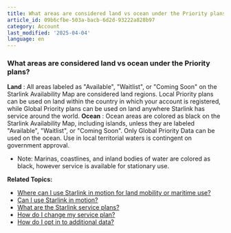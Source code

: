 ```yaml
---
title: What areas are considered land vs ocean under the Priority plans?
article_id: 09b6cfbe-503a-bacb-6d2d-93222a828b97
category: Account
last_modified: '2025-04-04'
language: en
---
```


### What areas are considered land vs ocean under the Priority plans?
**Land** : All areas labeled as "Available", "Waitlist", or "Coming Soon" on the Starlink Availability Map are considered land regions. Local Priority plans can be used on land within the country in which your account is registered, while Global Priority plans can be used on land anywhere Starlink has service around the world.
**Ocean** : Ocean areas are colored as black on the Starlink Availability Map, including islands, unless they are labeled "Available", "Waitlist", or "Coming Soon". Only Global Priority Data can be used on the ocean. Use in local territorial waters is contingent on government approval.
  * Note: Marinas, coastlines, and inland bodies of water are colored as black, however service is available for stationary use.


**Related Topics:**
  * [Where can I use Starlink in motion for land mobility or maritime use?](https://www.starlink.com/support/article/<https:/support.starlink.com/?topic=9eb841b3-2e43-a6fb-ecc7-ea58fb5600b5>)
  * [Can I use Starlink in motion?](https://www.starlink.com/support/article/<https:/support.starlink.com/?topic=50e933eb-54f5-1a77-cc85-c6c8325564cf>)
  * [What are the Starlink service plans?](https://www.starlink.com/support/article/<https:/support.starlink.com/?topic=c977d85e-ae57-e59c-6051-5689fb7a9cd7>)
  * [How do I change my service plan?](https://www.starlink.com/support/article/<https:/support.starlink.com/?topic=903869c7-4eff-bf52-76c8-2af222799734>)
  * [How do I opt in to additional data?](https://www.starlink.com/support/article/<https:/support.starlink.com/?topic=34838c87-71b4-3f88-6914-651c8ee9717c>)